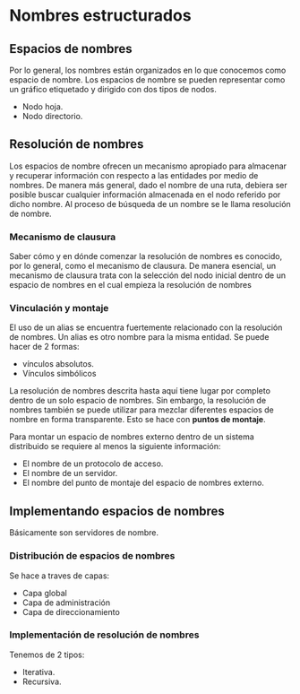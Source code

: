 # Nombres estructurados

## Espacios de nombres

Por lo general, los nombres están organizados en lo que conocemos como espacio de nombre. Los espacios de nombre se pueden representar como un gráfico etiquetado y dirigido con dos tipos de nodos.
- Nodo hoja.
- Nodo directorio.

## Resolución de nombres

Los espacios de nombre ofrecen un mecanismo apropiado para almacenar y recuperar información con respecto a las entidades por medio de nombres. De manera más general, dado el nombre de una ruta, debiera ser posible buscar cualquier información almacenada en el nodo referido por dicho nombre. Al proceso de búsqueda de un nombre se le llama resolución de nombre.

### Mecanismo de clausura

Saber cómo y en dónde comenzar la resolución de nombres es conocido, por lo general, como el mecanismo de clausura. De manera esencial, un mecanismo de clausura trata con la selección del nodo inicial dentro de un espacio de nombres en el cual empieza la resolución de nombres

### Vinculación y montaje

El uso de un alias se encuentra fuertemente relacionado con la resolución de nombres. Un alias es otro nombre para la misma entidad. Se puede hacer de 2 formas:
- vínculos absolutos.
- Vínculos simbólicos

La resolución de nombres descrita hasta aquí tiene lugar por completo dentro de un solo espacio de nombres. Sin embargo, la resolución de nombres también se puede utilizar para mezclar diferentes espacios de nombre en forma transparente. Esto se hace con **puntos de montaje**. 

Para montar un espacio de nombres externo dentro de un sistema distribuido se requiere al menos la siguiente información:
- El nombre de un protocolo de acceso.
- El nombre de un servidor.
- El nombre del punto de montaje del espacio de nombres externo.

## Implementando espacios de nombres
Básicamente son servidores de nombre.

### Distribución de espacios de nombres
Se hace a traves de capas:
- Capa global
- Capa de administración
- Capa de direccionamiento

### Implementación de resolución de nombres
Tenemos de 2 tipos:
- Iterativa.
- Recursiva.